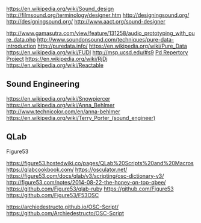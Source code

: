 
<!--
-->

https://en.wikipedia.org/wiki/Sound_design
http://filmsound.org/terminology/designer.htm
http://designingsound.org/
http://designingsound.org/
http://www.aact.org/sound-designer

http://www.gamasutra.com/view/feature/131258/audio_prototyping_with_pure_data.php
http://www.soundonsound.com/techniques/pure-data-introduction
http://puredata.info/
https://en.wikipedia.org/wiki/Pure_Data
https://en.wikipedia.org/wiki/FUDI
http://msp.ucsd.edu/#s9
[Pd Repertory Project](http://msp.ucsd.edu/pdrp/latest/files/doc/)
https://en.wikipedia.org/wiki/RjDj
https://en.wikipedia.org/wiki/Reactable

Sound Engineering
-----------------

https://en.wikipedia.org/wiki/Snowpiercer
https://en.wikipedia.org/wiki/Anna_Behlmer
http://www.technicolor.com/en/anna-behlmer
https://en.wikipedia.org/wiki/Terry_Porter_(sound_engineer)

QLab
----

Figure53

https://figure53.hostedwiki.co/pages/QLab%20Scripts%20and%20Macros
https://qlabcookbook.com/
https://osculator.net/
https://figure53.com/docs/qlab/v3/scripting/osc-dictionary-v3/
http://figure53.com/notes/2014-08-22-the-honey-on-top-qbee/
https://github.com/Figure53/qlab-ruby
https://github.com/Figure53
https://github.com/Figure53/F53OSC

https://archiedestructo.github.io/OSC-Script/
https://github.com/Archiedestructo/OSC-Script

<!-- vim: set autoindent expandtab sw=4 syntax=markdown: -->
